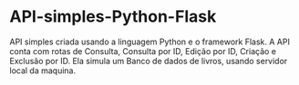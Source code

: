 # API-simples-Python-Flask

API simples criada usando a linguagem Python e o framework Flask.
A API conta com rotas de Consulta, Consulta por ID, Edição por ID, Criação e Exclusão por ID.
Ela simula um Banco de dados de livros, usando servidor local da maquina.
